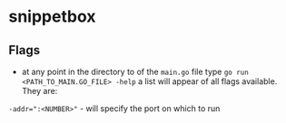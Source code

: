 # snippetbox

## Flags
- at any point in the directory to of the `main.go` file type `go run <PATH_TO_MAIN.GO_FILE> -help` a list will appear of all flags available.
They are:

`-addr=":<NUMBER>"` - will specify the port on which to run 